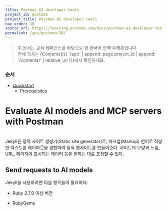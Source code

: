 ```yaml
---
title: Postman AI developer tools
project_id: postman
project_title: Postman AI developer tools
nav_order: 10
source_url: https://learning.postman.com/docs/postman-ai-developer-tools/overview/
permalink: /api/postman/10/
---
```


> 이 문서는 공식 레퍼런스를 바탕으로 한 한국어 번역·주해본입니다.  
> 전체 목차는 [Contents]({{ '/api/' | append: page.project_id | append: '/contents/' | relative_url }})에서 확인하세요.


### 순서

- [Quickstart](#quickstart)
  - [Prerequisites](#prerequisites)


# Evaluate AI models and MCP servers with Postman
<br>
Jekyll은 정적 사이트 생성기(Static site generator)로, 마크업(Markup) 언어로 작성한 텍스트를 레이아웃을 결합하여 정적 웹사이트를 만들어준다. 사이트의 모양과 느낌, URL, 페이지에 표시되는 데이터 등을 원하는 대로 조정할 수 있다.

## Send requests to AI models
Jekyll을 사용하려면 다음 항목들이 필요하다:

- Ruby 2.7.0 이상 버전
  
- RubyGems
  